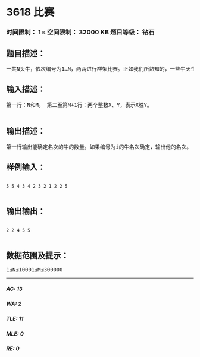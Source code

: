 # 3618 比赛   
### 时间限制： 1 s     空间限制： 32000 KB     题目等级： 钻石  
## 题目描述：  

<pre>
一共N头牛，依次编号为1…N，两两进行群架比赛。正如我们所熟知的，一些牛天生比较好斗。每头牛有一个确定的格斗指数，且这是唯一的。格斗指数高的牛一定能赢格斗指数低的。所以比赛是不可能出现平局的。给出M个胜负情况，请你尽可能多的确定牛的名次。
</pre>
  
  
## 输入描述：  

<pre>
第一行：N和M。 第二至第M+1行：两个整数X、Y，表示X胜Y。   

</pre>
  
  
## 输出描述：  

<pre>
第一行输出能确定名次的牛的数量。如果编号为i的牛名次确定，输出他的名次。
</pre>
  
  
## 样例输入：  

<pre><code>
5 5 4 3 4 2 3 2 1 2 2 5  

</code></pre>
  
  
## 输出输出：  

<pre><code>
2 2 4 5 5  

</code></pre>
  
  
## 数据范围及提示：  

<pre>
1≤N≤10001≤M≤300000
</pre>
  
  
***  

##### AC: 13  
##### WA: 2  
##### TLE: 11  
##### MLE: 0  
##### RE: 0  
